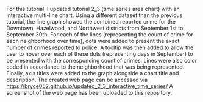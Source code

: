 For this tutorial, I updated tutorial 2_3 (time series area chart) with an interactive multi-line chart. 
Using a different dataset than the previous tutorial, the line graph showed the combined reported crime for the Downtown, Hazelwood, and 
Northwest districts from September 1st to September 30th. For each of the lines (representing the count of crime for each neighborhood over time), dots were 
added to present the exact number of crimes reported to police. A tooltip was then added to allow the user to hover over each of these dots (representing days in 
September) to be presented with the corresponding count of crimes. Lines were also color coded in accordance to the neighborhood that was being represented. 
Finally, axis titles were added to the graph alongside a chart title and description. 
The created web page can be accessed via https://bryce052.github.io/updated_2_3_interactive_time_series/
A screenshot of the web page has been uploaded to this repository.
